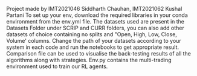 Project made by IMT2021046 Siddharth Chauhan, IMT2021062 Kushal Partani
To set up your env, download the required libraries in your conda environment from the env.yml file. 
The datasets used are present in the Datasets Folder under SCRIP and CURR folders, you can also add other datasets of choice containing no splits and "Open, High, Low, Close, Volume' columns.
Change the path of your datasets according to your system in each code and run the notebooks to get appropriate result.
Comparison file can be used to visualise the back-testing results of all the algorithms along with strategies.
Env.py contains the multi-trading environment used to train our RL agents.
